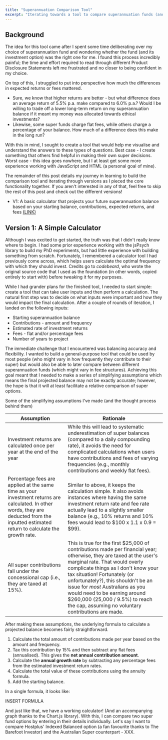 ```yaml
---
title: "Superannuation Comparison Tool"
excerpt: "Iterating towards a tool to compare superannuation funds (and learn JS/HTML along the way)."
---
```


## Background

The idea for this tool came after I spent some time deliberating over my choice of superannuation fund and wondering whether the fund (and its investment option) was the right one for me. I found this process incredibly painful; the time and effort required to read through different Product Disclosure Statements left me frustrated and no closer to being confident in my choice.

On top of this, I struggled to put into perspective how much the differences in expected returns or fees mattered.

* Sure, we know that higher returns are better - but what difference does an average return of 5.5% p.a. make compared to 6.0% p.a.? Would I be willing to trade off a lower long-term return on my superannuation balance if it meant my money was allocated towards ethical investments?
* Likewise, some super funds charge flat fees, while others charge a percentage of your balance. How much of a difference does this make in the long run?

With this in mind, I sought to create a tool that would help me visualise and understand the answers to these types of questions. Best case - I create something that others find helpful in making their own super decisions. Worst case - this idea goes nowhere, but I at least get some more experience working with JavaScript and HTML (a personal goal of mine).

The remainder of this post details my journey in learning to build the comparison tool and iterating through versions as I pieced the core functionality together. If you aren't interested in any of that, feel free to skip the rest of this post and check out the different versions!

* V1: A basic calculator that projects your future superannuation balance based on your starting balance, contributions, expected returns, and fees [(LINK)](/assets/sideprojects/superannuation_comparison_tool/v1/super_tool_v1.html)

## Version 1: A Simple Calculator

Although I was excited to get started, the truth was that I didn't really know where to begin. I had some prior experience working with the jsPsych library to build my PhD experiments, but had little experience with building something from scratch. Fortunately, I remembered a calculator tool I had previously come across, which helps users calculate the optimal frequency with which they should invest. Credits go to *codebeard*, who wrote the original source code that I used as the foundation (in other words, copied entirely to start with) before tweaking it for my purposes.

While I had grander plans for the finished tool, I needed to start simple: create a tool that can take user inputs and then perform a calculation. The natural first step was to decide on what inputs were important and how they would impact the final calculation. After a couple of rounds of iteration, I landed on the following inputs:

* Starting superannuation balance
* Contributions - amount and frequency
* Estimated rate of investment returns
* Fees - flat and/or percentage fees
* Number of years to project

The immediate challenge that I encountered was balancing accuracy and flexibility. I wanted to build a general-purpose tool that could be used by most people (who might vary in how frequently they contribute to their super) but would also be able to later compare between different superannuation funds (which might vary in fee structures). Achieving this goal meant that I needed to make a series of simplifying assumptions which means the final projected balance may not be exactly accurate; however, the hope is that it will at least facilitate a relative comparison of super options.

Some of the simplifying assumptions I've made (and the thought process behind them)

| Assumption | Rationale |
| ---------- | --------- |
| Investment returns are calculated once per year at the end of the year | While this will lead to systematic underestimation of super balances (compared to a daily compounding rate), it avoids the need for complicated calculations when users have contributions and fees of varying frequencies (e.g., monthly contributions and weekly flat fees). |
| Percentage fees are applied at the same time as your investment returns are calculated. In other words, they are deducted from the inputted estimated return to calculate the growth rate. | Similar to above, it keeps the calculation simple. It also avoids instances where having the same investment return rate and fee rate actually lead to a slightly smaller balance (e.g., 10% returns and 10% fees would lead to $100 x 1.1 x 0.9 = $99). |
| All super contributions fall under the concessional cap (i.e., they are taxed at 15%). | This is true for the first $25,000 of contributions made per financial year; otherwise, they are taxed at the user's marginal rate. That would overly complicate things as I don't know your tax situation! Fortunately (or unfortunately?), this shouldn't be an issue for *most* Australians as you would need to be earning around $260,000 (25,000 / 9.5%) to reach the cap, assuming no voluntary contributions are made. |

After making these assumptions, the underlying formula to calculate a projected balance becomes fairly straightforward.

1. Calculate the total amount of contributions made per year based on the amount and frequency.
2. Tax this contribution by 15% and then subtract any flat fees (annualised). This gives the **net annual contribution amount**.
3. Calculate the **annual growth rate** by subtracting any percentage fees from the estimated investment return rates.
4. Calculate the total value of these contributions using the annuity formula.
5. Add the starting balance.

In a single formula, it looks like:

INSERT FORMULA

And just like that, we have a working calculator! (And an accompanying graph thanks to the Chart.js library). With this, I can compare two super fund options by entering in their details individually. Let's say I want to compare Hostplus' Indexed Balanced option (a fan favourite thanks to The Barefoot Investor) and the Australian Super counterpart - XXX.
